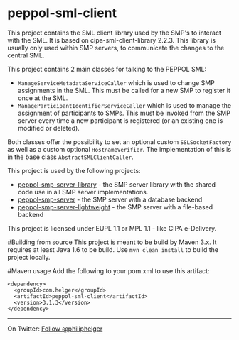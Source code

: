 # peppol-sml-client
This project contains the SML client library used by the SMP's to interact with the SML.
It is based on cipa-sml-client-library 2.2.3.
This library is usually only used within SMP servers, to communicate the changes to the central SML.

This project contains 2 main classes for talking to the PEPPOL SML:
  * `ManageServiceMetadataServiceCaller` which is used to change SMP assignments in the SML. This must be called for a new SMP to register it once at the SML.
  * `ManageParticipantIdentifierServiceCaller` which is used to manage the assignment of participants to SMPs. This must be invoked from the SMP server every time a new participant is registered (or an existing one is modified or deleted).
  
Both classes offer the possibility to set an optional custom `SSLSocketFactory` as well as a custom optional `HostnameVerifier`. The implementation of this is in the base class `AbstractSMLClientCaller`.

This project is used by the following projects:
  * [peppol-smp-server-library](https://github.com/phax/peppol-smp-server-library/) - the SMP server library with the shared code use in all SMP server implementations.
  * [peppol-smp-server](https://github.com/phax/peppol-smp-server/) - the SMP server with a database backend
  * [peppol-smp-server-lightweight](https://github.com/phax/peppol-smp-server-lightweight/) - the SMP server with a file-based backend

This project is licensed under EUPL 1.1 or MPL 1.1 - like CIPA e-Delivery.

#Building from source
This project is meant to be build by Maven 3.x.
It requires at least Java 1.6 to be build.
Use `mvn clean install` to build the project locally.

#Maven usage
Add the following to your pom.xml to use this artifact:
```
<dependency>
  <groupId>com.helger</groupId>
  <artifactId>peppol-sml-client</artifactId>
  <version>3.1.3</version>
</dependency>
```

---

On Twitter: <a href="https://twitter.com/philiphelger">Follow @philiphelger</a>
